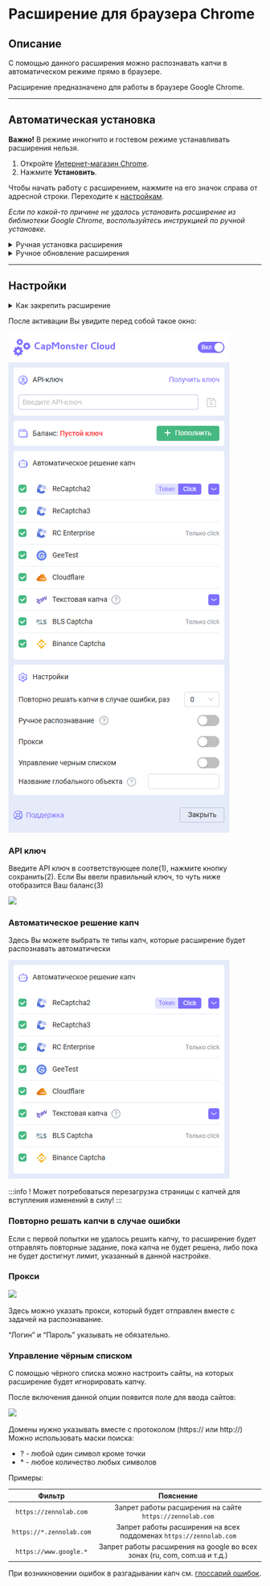 ﻿---
sidebar_position: 0
---

# Расширение для браузера Chrome

## Описание
С помощью данного расширения можно распознавать капчи в автоматическом режиме прямо в браузере.

Расширение предназначено для работы в браузере Google Chrome.

-----
## Автоматическая установка
**Важно!** В режиме инкогнито и гостевом режиме устанавливать расширения нельзя.

1. Откройте [Интернет-магазин Chrome](https://chrome.google.com/webstore/detail/capmonster-cloud-%E2%80%94-automa/pabjfbciaedomjjfelfafejkppknjleh?hl=ru).
1. Нажмите **Установить**.

Чтобы начать работу с расширением, нажмите на его значок справа от адресной строки. Переходите к [настройкам](#настройки).

*Если по какой-то причине не удалось установить расширение из библиотеки Google Chrome, воспользуйтесь инструкцией по ручной установке.*

<details>
    <summary>Ручная установка расширения</summary>

1. Скачайте [архив с раcширением](https://drive.google.com/file/d/180Wx6xMcK4iG9SDWpgEJ6IXa0uwWEftR/view?usp=drive_link).

2. Распакуйте скачанный архив в папку с любым именем. 
   
   **ВНИМАНИЕ**: данную папку впоследствии удалять нельзя иначе расширение в браузере перестанет работать.
3. В браузере Google Chrome перейдите на страницу “Управление расширениями”, одним из трёх способов:
   1. Введите в адресную строку браузера chrome://extensions и нажмите клавишу Enter.
   2. Через меню: нажмите в правом верхнем углу (возле изображения профиля) три вертикальные точки, затем “Дополнительные инструменты”, потом “Расширения”.

  ![](./images/extension-main-firefox/Aspose.Words.d14847ca-5ce8-4c9f-8081-1ec99b44a6b3.004.png)

   3. Либо перейдите в настройки Google Chrome и справа в меню выберите пункт “Расширения” (в самом низу)

  ![](./images/extension-main-firefox/Aspose.Words.d14847ca-5ce8-4c9f-8081-1ec99b44a6b3.005.png)

4. Включите “Режим разработчика”
5. Снизу появится новое меню в котором нужно выбрать кнопку “Загрузить распакованное расширение”. 

  ![](./images/extension-main-firefox/Aspose.Words.d14847ca-5ce8-4c9f-8081-1ec99b44a6b3.006.png)

6. Появится стандартный для Вашей ОС диалог поиска файлов/директорий, отыщите и выберете папку, в которую распаковали архив.
7. После этого расширение должно появиться в списке установленных

![](./images/extension-main-firefox/Aspose.Words.d14847ca-5ce8-4c9f-8081-1ec99b44a6b3.007.png)

  </details>

<details>
    <summary>Ручное обновление расширения</summary>

Если вы устанавливаете расширение поверх предыдущей версии, то при обновлении исходных файлов расширения Вам так же нужно нажать кнопку обновить на странице “Управление расширениями” (как открыть эту страницу описано, выше в секции “Ручная установка”)

![](./images/extension-main-firefox/Aspose.Words.d14847ca-5ce8-4c9f-8081-1ec99b44a6b3.008.png)
</details>

-----
## Настройки
<details>
    <summary>Как закрепить расширение</summary>

По умолчанию вновь установленное расширение скрыто. Чтоб оно постоянно отображалось его нужно закрепить, кликнув на соответствующий значок.

![](./images/extension-main-firefox/Aspose.Words.d14847ca-5ce8-4c9f-8081-1ec99b44a6b3.009.png)
</details>

После активации Вы увидите перед собой такое окно:

![](./images/extension-main-firefox/ext.screen.ru.png) 
### <a name="id-расширениедлябраузера-apiключ"></a>API ключ
Введите API ключ в соответствующее поле(1), нажмите кнопку сохранить(2). Если Вы ввели правильный ключ, то чуть ниже отобразится Ваш баланс(3)

![](./images/extension-main-firefox/Aspose.Words.d14847ca-5ce8-4c9f-8081-1ec99b44a6b3.011.png) 

### <a name="id-расширениедлябраузера-автоматическоерешениекапч"></a>Автоматическое решение капч
Здесь Вы можете выбрать те типы капч, которые расширение будет распознавать автоматически

![](./images/extension-main-firefox/extension.example.png) 

:::info !
Может потребоваться перезагрузка страницы с капчей для вступления изменений в силу!
:::

### <a name="id-расширениедлябраузера-повторнорешатькапчивслучаеошибки"></a>Повторно решать капчи в случае ошибки
Если с первой попытки не удалось решить капчу, то расширение будет отправлять повторные задание, пока капча не будет решена, либо пока не будет достигнут лимит, указанный в данной настройке.

### <a name="id-расширениедлябраузера-прокси"></a>Прокси
![](./images/extension-main-firefox/Aspose.Words.d14847ca-5ce8-4c9f-8081-1ec99b44a6b3.013.png) 

Здесь можно указать прокси, который будет отправлен вместе с задачей на распознавание.

“Логин” и “Пароль” указывать не обязательно.

### <a name="id-расширениедлябраузера-управлениечёрнымсписком"></a>Управление чёрным списком
С помощью чёрного списка можно настроить сайты, на которых расширение будет игнорировать капчу.

После включения данной опции появится поле для ввода сайтов:

![](./images/extension-main-firefox/Aspose.Words.d14847ca-5ce8-4c9f-8081-1ec99b44a6b3.014.png) 

Домены нужно указывать вместе с протоколом (https:// или http://)
Можно использовать маски поиска:

- ? - любой один символ кроме точки
- \* - любое количество любых символов

Примеры:

|**Фильтр**|**Пояснение**|
| :-: | :-: |
|`https://zennolab.com`|Запрет работы расширения на сайте `https://zennolab.com`|
|`https://*.zennolab.com`|Запрет работы расширения на всех поддоменах `https://zennolab.com`|
|`https://www.google.*`|Запрет работы расширения на google во всех зонах (ru, com, com.ua и т.д.)|

При возникновении ошибок в разгадывании капч см. [глоссарий ошибок](/api/api-errors.md).